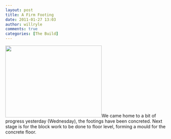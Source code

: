 ```yaml
---
layout: post
title: A Firm Footing
date: 2011-01-27 13:03
author: willryle
comments: true
categories: [The Build]
---
```

<a href="http://willryle.files.wordpress.com/2011/01/009.jpg"><img class="alignleft size-medium wp-image-292" title="Footings 1" src="http://willryle.files.wordpress.com/2011/01/009.jpg?w=300" alt="" width="300" height="225" /></a>We came home to a bit of progress yesterday (Wednesday), the footings have been concreted. Next stage is for the block work to be done to floor level, forming a mould for the concrete floor.
